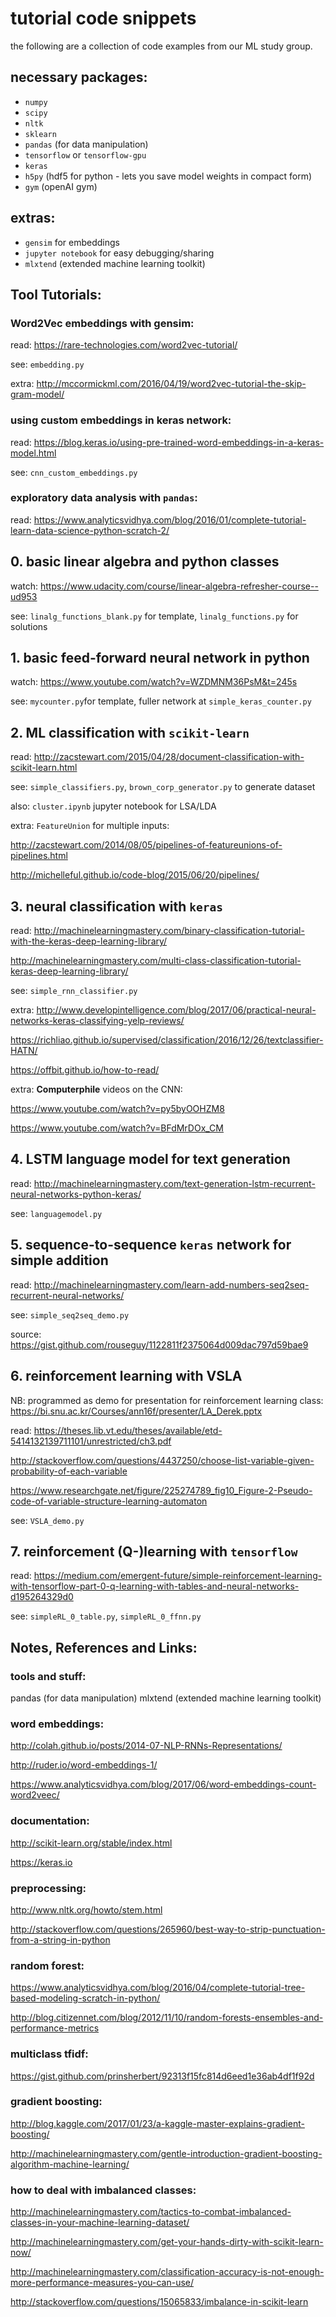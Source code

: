 # tutorial code snippets

the following are a collection of code examples from our ML study group.

## necessary packages:
- `numpy`
- `scipy`
- `nltk`
- `sklearn`
- `pandas` (for data manipulation)
- `tensorflow` or `tensorflow-gpu`
- `keras`
- `h5py` (hdf5 for python - lets you save model weights in compact form)
- `gym` (openAI gym)

## extras:
- `gensim` for embeddings
- `jupyter notebook` for easy debugging/sharing
- `mlxtend` (extended machine learning toolkit)


## Tool Tutorials:

### Word2Vec embeddings with gensim: 

read: https://rare-technologies.com/word2vec-tutorial/

see: `embedding.py`

extra: http://mccormickml.com/2016/04/19/word2vec-tutorial-the-skip-gram-model/

### using custom embeddings in keras network: 

read: https://blog.keras.io/using-pre-trained-word-embeddings-in-a-keras-model.html

see: `cnn_custom_embeddings.py`

### exploratory data analysis with `pandas`:

read: https://www.analyticsvidhya.com/blog/2016/01/complete-tutorial-learn-data-science-python-scratch-2/


## 0. basic linear algebra and python classes

watch: https://www.udacity.com/course/linear-algebra-refresher-course--ud953

see: `linalg_functions_blank.py` for template, `linalg_functions.py` for solutions


## 1. basic feed-forward neural network in python

watch: https://www.youtube.com/watch?v=WZDMNM36PsM&t=245s

see: `mycounter.py`for template, fuller network at `simple_keras_counter.py`


## 2. ML classification with `scikit-learn`

read: http://zacstewart.com/2015/04/28/document-classification-with-scikit-learn.html

see: `simple_classifiers.py`, `brown_corp_generator.py` to generate dataset

also: `cluster.ipynb` jupyter notebook for LSA/LDA

extra: `FeatureUnion` for multiple inputs:

http://zacstewart.com/2014/08/05/pipelines-of-featureunions-of-pipelines.html

http://michelleful.github.io/code-blog/2015/06/20/pipelines/


## 3. neural classification with `keras`

read: 
http://machinelearningmastery.com/binary-classification-tutorial-with-the-keras-deep-learning-library/

http://machinelearningmastery.com/multi-class-classification-tutorial-keras-deep-learning-library/

see: `simple_rnn_classifier.py`

extra:
http://www.developintelligence.com/blog/2017/06/practical-neural-networks-keras-classifying-yelp-reviews/

https://richliao.github.io/supervised/classification/2016/12/26/textclassifier-HATN/

https://offbit.github.io/how-to-read/

extra:
**Computerphile** videos on the CNN:

https://www.youtube.com/watch?v=py5byOOHZM8

https://www.youtube.com/watch?v=BFdMrDOx_CM


## 4. LSTM language model for text generation

read: http://machinelearningmastery.com/text-generation-lstm-recurrent-neural-networks-python-keras/

see: `languagemodel.py`


## 5. sequence-to-sequence `keras` network for simple addition

read: http://machinelearningmastery.com/learn-add-numbers-seq2seq-recurrent-neural-networks/

see: `simple_seq2seq_demo.py`

source: https://gist.github.com/rouseguy/1122811f2375064d009dac797d59bae9


## 6. reinforcement learning with VSLA

NB: programmed as demo for presentation for reinforcement learning class:
https://bi.snu.ac.kr/Courses/ann16f/presenter/LA_Derek.pptx

read:
https://theses.lib.vt.edu/theses/available/etd-5414132139711101/unrestricted/ch3.pdf

http://stackoverflow.com/questions/4437250/choose-list-variable-given-probability-of-each-variable

https://www.researchgate.net/figure/225274789_fig10_Figure-2-Pseudo-code-of-variable-structure-learning-automaton

see: `VSLA_demo.py`


## 7. reinforcement (Q-)learning with `tensorflow`

read: https://medium.com/emergent-future/simple-reinforcement-learning-with-tensorflow-part-0-q-learning-with-tables-and-neural-networks-d195264329d0

see: `simpleRL_0_table.py`, `simpleRL_0_ffnn.py`


## Notes, References and Links:

### tools and stuff:
pandas (for data manipulation)
mlxtend (extended machine learning toolkit)

### word embeddings:
http://colah.github.io/posts/2014-07-NLP-RNNs-Representations/

http://ruder.io/word-embeddings-1/

https://www.analyticsvidhya.com/blog/2017/06/word-embeddings-count-word2veec/

### documentation:
http://scikit-learn.org/stable/index.html

https://keras.io

### preprocessing:
http://www.nltk.org/howto/stem.html

http://stackoverflow.com/questions/265960/best-way-to-strip-punctuation-from-a-string-in-python

### random forest:
https://www.analyticsvidhya.com/blog/2016/04/complete-tutorial-tree-based-modeling-scratch-in-python/

http://blog.citizennet.com/blog/2012/11/10/random-forests-ensembles-and-performance-metrics

### multiclass tfidf:
https://gist.github.com/prinsherbert/92313f15fc814d6eed1e36ab4df1f92d

### gradient boosting:
http://blog.kaggle.com/2017/01/23/a-kaggle-master-explains-gradient-boosting/

http://machinelearningmastery.com/gentle-introduction-gradient-boosting-algorithm-machine-learning/

### how to deal with imbalanced classes:
http://machinelearningmastery.com/tactics-to-combat-imbalanced-classes-in-your-machine-learning-dataset/

http://machinelearningmastery.com/get-your-hands-dirty-with-scikit-learn-now/

http://machinelearningmastery.com/classification-accuracy-is-not-enough-more-performance-measures-you-can-use/

http://stackoverflow.com/questions/15065833/imbalance-in-scikit-learn

